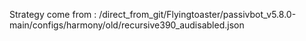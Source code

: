 Strategy come from : /direct_from_git/Flyingtoaster/passivbot_v5.8.0-main/configs/harmony/old/recursive390_audisabled.json